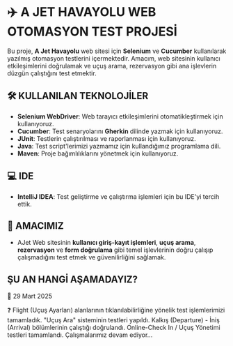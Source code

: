 # ✈️ A JET HAVAYOLU WEB OTOMASYON TEST PROJESİ

Bu proje, **A Jet Havayolu** web sitesi için **Selenium** ve **Cucumber** kullanılarak yazılmış otomasyon testlerini içermektedir. Amacım, web sitesinin kullanıcı etkileşimlerini doğrulamak ve uçuş arama, rezervasyon gibi ana işlevlerin düzgün çalıştığını test etmektir.

## 🛠️ KULLANILAN TEKNOLOJİLER

- **Selenium WebDriver**: Web tarayıcı etkileşimlerini otomatikleştirmek için kullanıyoruz.
- **Cucumber**: Test senaryolarını **Gherkin** dilinde yazmak için kullanıyoruz.
- **JUnit**: Testlerin çalıştırılması ve raporlanması için kullanıyoruz.
- **Java**: Test script'lerimizi yazmamız için kullandığımız programlama dili.
- **Maven**: Proje bağımlılıklarını yönetmek için kullanıyoruz.

## 💻 IDE

- **IntelliJ IDEA**: Test geliştirme ve çalıştırma işlemleri için bu IDE'yi tercih ettik.

## 🎯 AMACIMIZ

- AJet Web sitesinin **kullanıcı giriş-kayıt işlemleri**, **uçuş arama**, **rezervasyon** ve **form doğrulama** gibi temel işlevlerinin doğru çalışıp çalışmadığını test etmek ve güvenilirliğini sağlamak.


## ŞU AN HANGİ AŞAMADAYIZ?

📅 29 Mart 2025 

❓ Flight (Uçuş Ayarları) alanlarının tıklanılabilirliğine yönelik test işlemlerimizi tamamladık. "Uçuş Ara" sisteminin testleri yapıldı. Kalkış (Departure) - İniş (Arrival) bölümlerinin çalıştığı doğrulandı. Online-Check In / Uçuş Yönetimi testleri tamamlandı. Çalışmalarımız devam ediyor... 
